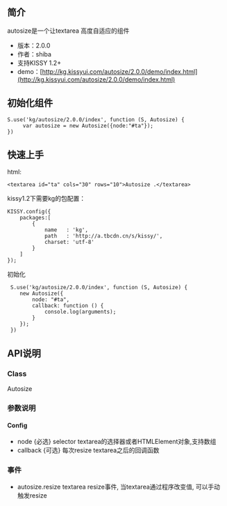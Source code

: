 ## 简介

autosize是一个让textarea 高度自适应的组件

* 版本：2.0.0
* 作者：shiba
* 支持KISSY 1.2+
* demo：[http://kg.kissyui.com/autosize/2.0.0/demo/index.html](http://kg.kissyui.com/autosize/2.0.0/demo/index.html)


## 初始化组件


    S.use('kg/autosize/2.0.0/index', function (S, Autosize) {
         var autosize = new Autosize({node:"#ta"});
    })

## 快速上手

html:

    <textarea id="ta" cols="30" rows="10">Autosize .</textarea>

kissy1.2下需要kg的包配置：

    KISSY.config({
        packages:[
            {
                name   : 'kg',
                path   : 'http://a.tbcdn.cn/s/kissy/',
                charset: 'utf-8'
            }
        ]
    });

初始化

     S.use('kg/autosize/2.0.0/index', function (S, Autosize) {
        new Autosize({
            node: "#ta",
            callback: function () {
                console.log(arguments);
            }
        });
     })


## API说明

### Class
Autosize

### 参数说明

#### Config

* node {必选} selector textarea的选择器或者HTMLElement对象,支持数组
* callback {可选} 每次resize textarea之后的回调函数

### 事件

* autosize.resize textarea resize事件, 当textarea通过程序改变值, 可以手动触发resize
